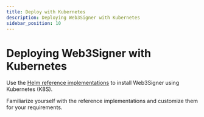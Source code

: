 ```yaml
---
title: Deploy with Kubernetes
description: Deploying Web3Signer with Kubernetes
sidebar_position: 10
---
```


# Deploying Web3Signer with Kubernetes

Use the [Helm reference implementations](https://github.com/ConsenSys/web3signer/tree/master/helm/web3signer) to install Web3Signer using Kubernetes (K8S).

Familiarize yourself with the reference implementations and customize them for your requirements.
